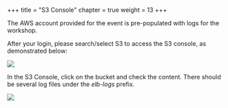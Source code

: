+++
title = "S3 Console"
chapter = true
weight = 13
+++

The AWS account provided for the event is pre-populated with logs for the workshop.

After your login, please search/select S3 to access the S3 console, as demonstrated below:

![](/images/gettingstarted/access_s3.jpg)

In the S3 Console, click on the bucket <xxxxxxxxxxxx-chaosworkshopbucket-xxxxxxx> and check the content.
There should be several log files under the *elb-logs* prefix.

![](/images/gettingstarted/s3_buckets_list.jpg)